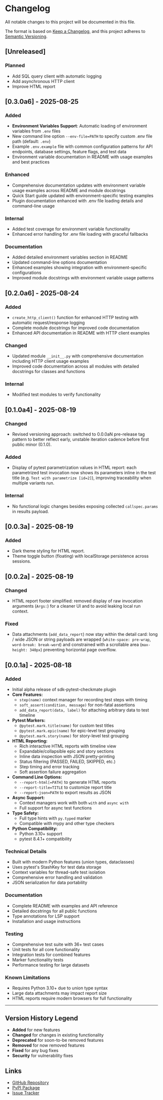 # Changelog

All notable changes to this project will be documented in this file.

The format is based on [Keep a Changelog](https://keepachangelog.com/en/1.0.0/),
and this project adheres to [Semantic Versioning](https://semver.org/spec/v2.0.0.html).

## [Unreleased]

### Planned
- Add SQL query client with automatic logging
- Add asynchronous HTTP client
- Improve HTML report

## [0.3.0a6] - 2025-08-25

### Added
- **Environment Variables Support**: Automatic loading of environment variables from `.env` files
- New command line option `--env-file=PATH` to specify custom .env file path (default: `.env`)
- Example `.env.example` file with common configuration patterns for API endpoints, database settings, feature flags, and test data
- Environment variable documentation in README with usage examples and best practices

### Enhanced
- Comprehensive documentation updates with environment variable usage examples across README and module docstrings
- Quick Start guide updated with environment-specific testing examples
- Plugin documentation enhanced with .env file loading details and command-line usage

### Internal
- Added test coverage for environment variable functionality
- Enhanced error handling for .env file loading with graceful fallbacks

### Documentation
- Added detailed environment variables section in README
- Updated command-line options documentation
- Enhanced examples showing integration with environment-specific configurations
- Improved module docstrings with environment variable usage patterns

## [0.2.0a6] - 2025-08-24

### Added
- `create_http_client()` function for enhanced HTTP testing with automatic request/response logging
- Complete module docstrings for improved code documentation
- Enhanced API documentation in README with HTTP client examples

### Changed
- Updated module `__init__.py` with comprehensive documentation including HTTP client usage examples
- Improved code documentation across all modules with detailed docstrings for classes and functions

### Internal
- Modified test modules to verify functionality

## [0.1.0a4] - 2025-08-19

### Changed
- Revised versioning approach: switched to 0.0.0aN pre-release tag pattern to better reflect early, unstable iteration cadence before first public minor (0.1.0).

### Added
- Display of pytest parametrization values in HTML report: each parametrized test invocation now shows its parameters inline in the test title (e.g. `Test with parametrize [id=2]`), improving traceability when multiple variants run.

### Internal
- No functional logic changes besides exposing collected `callspec.params` in results payload.

## [0.0.3a] - 2025-08-19

### Added
- Dark theme styling for HTML report.
- Theme toggle button (floating) with localStorage persistence across sessions.

## [0.0.2a] - 2025-08-19

### Changed
- HTML report footer simplified: removed display of raw invocation arguments (`Args:`) for a cleaner UI and to avoid leaking local run context.

### Fixed
- Data attachments (`add_data_report`) now stay within the detail card: long / wide JSON or string payloads are wrapped (`white-space: pre-wrap`, `word-break: break-word`) and constrained with a scrollable area (`max-height: 340px`) preventing horizontal page overflow.

## [0.0.1a] - 2025-08-18

### Added
- Initial alpha release of sdk-pytest-checkmate plugin
- **Core Features:**
  - `step(name)` context manager for recording test steps with timing
  - `soft_assert(condition, message)` for non-fatal assertions
  - `add_data_report(data, label)` for attaching arbitrary data to test timeline
- **Pytest Markers:**
  - `@pytest.mark.title(name)` for custom test titles
  - `@pytest.mark.epic(name)` for epic-level test grouping
  - `@pytest.mark.story(name)` for story-level test grouping
- **HTML Reporting:**
  - Rich interactive HTML reports with timeline view
  - Expandable/collapsible epic and story sections
  - Inline data inspection with JSON pretty-printing
  - Status filtering (PASSED, FAILED, SKIPPED, etc.)
  - Step timing and error tracking
  - Soft assertion failure aggregation
- **Command Line Options:**
  - `--report-html[=PATH]` to generate HTML reports
  - `--report-title=TITLE` to customize report title
  - `--report-json=PATH` to export results as JSON
- **Async Support:**
  - Context managers work with both `with` and `async with`
  - Full support for async test functions
- **Type Safety:**
  - Full type hints with `py.typed` marker
  - Compatible with mypy and other type checkers
- **Python Compatibility:**
  - Python 3.10+ support
  - pytest 8.4.1+ compatibility

### Technical Details
- Built with modern Python features (union types, dataclasses)
- Uses pytest's StashKey for test data storage
- Context variables for thread-safe test isolation
- Comprehensive error handling and validation
- JSON serialization for data portability

### Documentation
- Complete README with examples and API reference
- Detailed docstrings for all public functions
- Type annotations for LSP support
- Installation and usage instructions

### Testing
- Comprehensive test suite with 36+ test cases
- Unit tests for all core functionality
- Integration tests for combined features
- Marker functionality tests
- Performance testing for large datasets

### Known Limitations
- Requires Python 3.10+ due to union type syntax
- Large data attachments may impact report size
- HTML reports require modern browsers for full functionality

---

## Version History Legend

- **Added** for new features
- **Changed** for changes in existing functionality  
- **Deprecated** for soon-to-be removed features
- **Removed** for now removed features
- **Fixed** for any bug fixes
- **Security** for vulnerability fixes

## Links

- [GitHub Repository](https://github.com/o73k51i/sdk-pytest-checkmate)
- [PyPI Package](https://pypi.org/project/sdk-pytest-checkmate/)
- [Issue Tracker](https://github.com/o73k51i/sdk-pytest-checkmate/issues)

